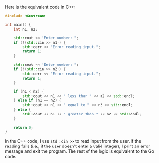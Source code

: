 Here is the equivalent code in C++:

```cpp
#include <iostream>

int main() {
    int n1, n2;

    std::cout << "Enter number: ";
    if (!(std::cin >> n1)) {
        std::cerr << "Error reading input.";
        return 1;
    }

    std::cout << "Enter number: ";
    if (!(std::cin >> n2)) {
        std::cerr << "Error reading input.";
        return 1;
    }

    if (n1 < n2) {
        std::cout << n1 << " less than " << n2 << std::endl;
    } else if (n1 == n2) {
        std::cout << n1 << " equal to " << n2 << std::endl;
    } else {
        std::cout << n1 << " greater than " << n2 << std::endl;
    }

    return 0;
}
```
In the C++ code, I use `std::cin >>` to read input from the user. If the reading fails (i.e., if the user doesn't enter a valid integer), I print an error message and exit the program. The rest of the logic is equivalent to the Go code.
